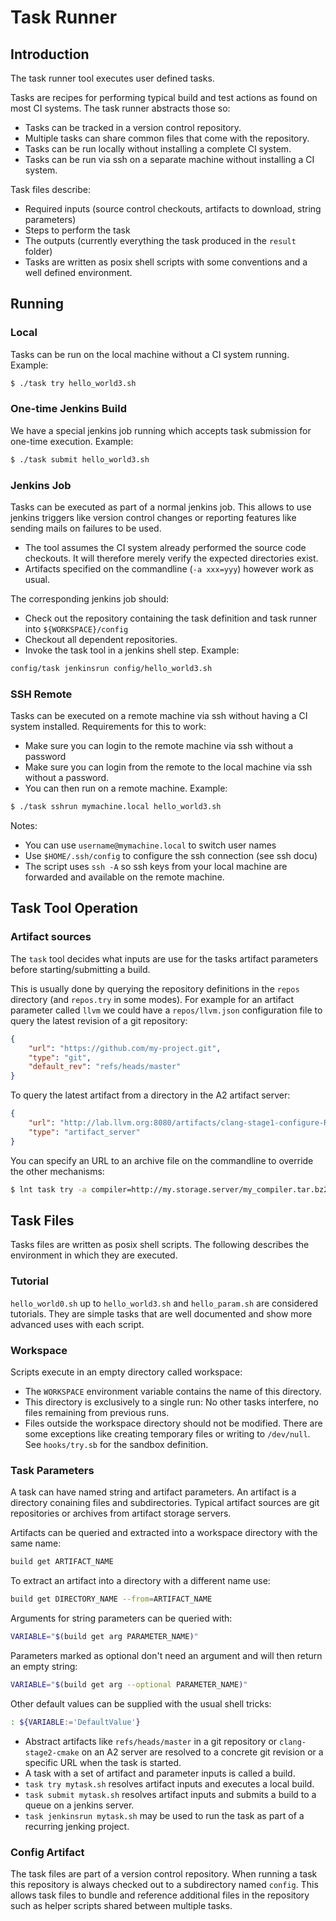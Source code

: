 # Task Runner #


## Introduction ##

The task runner tool executes user defined tasks.

Tasks are recipes for performing typical build and test actions as found on
most CI systems. The task runner abstracts those so:
- Tasks can be tracked in a version control repository.
- Multiple tasks can share common files that come with the repository.
- Tasks can be run locally without installing a complete CI system.
- Tasks can be run via ssh on a separate machine without installing a CI system.

Task files describe:
- Required inputs (source control checkouts, artifacts to download,
                   string parameters)
- Steps to perform the task
- The outputs (currently everything the task produced in the `result` folder)
- Tasks are written as posix shell scripts with some conventions and a well
  defined environment.


## Running ##

### Local ###

Tasks can be run on the local machine without a CI system running. Example:
```bash
$ ./task try hello_world3.sh
```

### One-time Jenkins Build ###

We have a special jenkins job running which accepts task submission for
one-time execution. Example:
```bash
$ ./task submit hello_world3.sh
```

### Jenkins Job ###

Tasks can be executed as part of a normal jenkins job. This allows to use
jenkins triggers like version control changes or reporting features like
sending mails on failures to be used.

- The tool assumes the CI system already performed the source code checkouts.
  It will therefore merely verify the expected directories exist.
- Artifacts specified on the commandline (`-a xxx=yyy`) however work as usual.

The corresponding jenkins job should:
- Check out the repository containing the task definition and task runner into
  `${WORKSPACE}/config`
- Checkout all dependent repositories.
- Invoke the task tool in a jenkins shell step. Example:
```bash
config/task jenkinsrun config/hello_world3.sh
```

### SSH Remote ###

Tasks can be executed on a remote machine via ssh without having a CI system
installed. Requirements for this to work:

- Make sure you can login to the remote machine via ssh without a password
- Make sure you can login from the remote to the local machine via ssh
  without a password.
- You can then run on a remote machine. Example:
```bash
$ ./task sshrun mymachine.local hello_world3.sh
```

Notes:

- You can use `username@mymachine.local` to switch user names
- Use `$HOME/.ssh/config` to configure the ssh connection (see ssh docu)
- The script uses `ssh -A` so ssh keys from your local machine are forwarded
  and available on the remote machine.

## Task Tool Operation

### Artifact sources ###

The `task` tool decides what inputs are use for the tasks artifact parameters
before starting/submitting a build.

This is usually done by querying the repository definitions in the `repos`
directory (and `repos.try` in some modes). For example for an artifact
parameter called `llvm` we could have a `repos/llvm.json` configuration file
to query the latest revision of a git repository:
```json
{
    "url": "https://github.com/my-project.git",
    "type": "git",
    "default_rev": "refs/heads/master"
}
```

To query the latest artifact from a directory in the A2 artifact server:
```json
{
    "url": "http://lab.llvm.org:8080/artifacts/clang-stage1-configure-RA",
    "type": "artifact_server"
}
```

You can specify an URL to an archive file on the commandline to override the
other mechanisms:

```bash
$ lnt task try -a compiler=http://my.storage.server/my_compiler.tar.bz2
```


## Task Files ##

Tasks files are written as posix shell scripts.
The following describes the environment in which they are executed.

### Tutorial ###

`hello_world0.sh` up to `hello_world3.sh` and
`hello_param.sh` are considered tutorials.
They are simple tasks that are well documented and show more advanced uses with each script.

### Workspace ###

Scripts execute in an empty directory called workspace:
  - The `WORKSPACE` environment variable contains the name of this directory.
  - This directory is exclusively to a single run:
    No other tasks interfere, no files remaining from previous runs.
  - Files outside the workspace directory should not be modified.
    There are some exceptions like creating temporary files or writing
    to `/dev/null`. See `hooks/try.sb` for the sandbox definition.

### Task Parameters ###

A task can have named string and artifact parameters. An artifact is a
directory conaining files and subdirectories. Typical artifact sources are git
repositories or archives from artifact storage servers.

Artifacts can be queried and extracted into a workspace directory with the
same name:
```bash
build get ARTIFACT_NAME
```

To extract an artifact into a directory with a different name use:
```bash
build get DIRECTORY_NAME --from=ARTIFACT_NAME
```

Arguments for string parameters can be queried with:
```bash
VARIABLE="$(build get arg PARAMETER_NAME)"
```

Parameters marked as optional don't need an argument and will then return an
empty string:
```bash
VARIABLE="$(build get arg --optional PARAMETER_NAME)"
```

Other default values can be supplied with the usual shell tricks:
```bash
: ${VARIABLE:='DefaultValue'}
```

- Abstract artifacts like `refs/heads/master` in a git repository or
  `clang-stage2-cmake` on an A2 server are resolved to a concrete git revision
  or a specific URL when the task is started.
- A task with a set of artifact and parameter inputs is called a build.
- `task try mytask.sh` resolves artifact inputs and executes a local build.
- `task submit mytask.sh` resolves artifact inputs and submits a build to
  a queue on a jenkins server.
- `task jenkinsrun mytask.sh` may be used to run the task as part of a
  recurring jenking project.

### Config Artifact ###

The task files are part of a version control repository. When running a task
this repository is always checked out to a subdirectory named `config`.  This
allows task files to bundle and reference additional files in the repository
such as helper scripts shared between multiple tasks.
